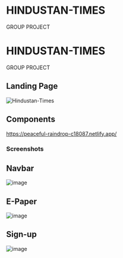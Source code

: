 # HINDUSTAN-TIMES
GROUP PROJECT

# HINDUSTAN-TIMES
GROUP PROJECT



## Landing Page
![Hindustan-Times](https://user-images.githubusercontent.com/36689521/190002117-75906552-4883-418d-bb39-960c2c862166.png)

## Components
https://peaceful-raindrop-c18087.netlify.app/

### Screenshots

## Navbar
![image](https://user-images.githubusercontent.com/36689521/174281338-12c86a10-3a33-412b-97ad-71450dfd3520.png)

## E-Paper
![image](https://user-images.githubusercontent.com/36689521/174281508-54a7922e-3289-48ae-bf42-5024e852ba84.png)

## Sign-up
![image](https://user-images.githubusercontent.com/36689521/174282476-5e58887e-5e61-4e20-b633-4588b77dcddd.png)

